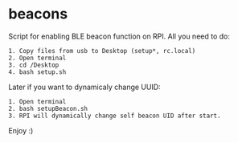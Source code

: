 # beacons
Script for enabling BLE beacon function on RPI. All you need to do:

	1. Copy files from usb to Desktop (setup*, rc.local)
	2. Open terminal
	3. cd /Desktop
	4. bash setup.sh 

Later if you want to dynamicaly change UUID:

	1. Open terminal
	2. bash setupBeacon.sh
	3. RPI will dynamically change self beacon UID after start.

Enjoy :) 
